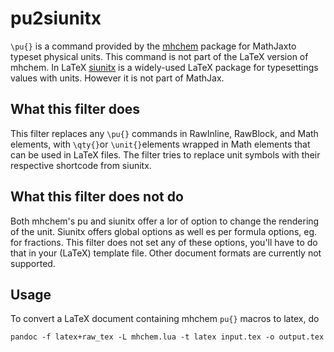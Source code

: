 # pu2siunitx

`\pu{}` is a command provided by the [mhchem](https://ctan.org/pkg/mhchem) package for MathJaxto typeset physical units. This command is not part of the LaTeX version of mhchem. In LaTeX [siunitx](https://ctan.org/pkg/siunitx) is a widely-used LaTeX package for typesettings values with units. However it is not part of MathJax.

## What this filter does
This filter replaces any `\pu{}` commands in RawInline, RawBlock, and Math elements, with `\qty{}`or `\unit{}`elements wrapped in Math elements  that can be used in LaTeX files.
The filter tries to replace unit symbols with their respective shortcode from siunitx.

## What this filter does not do
Both mhchem's pu and siunitx offer a lor of option to change the rendering of the unit. Siunitx offers global options as well es per formula options, eg. for fractions.
This filter does not set any of these options, you'll have to do that in your (LaTeX) template file.
Other document formats are currently not supported.

## Usage

To convert a LaTeX document containing mhchem `pu{}` macros to latex, do
```
pandoc -f latex+raw_tex -L mhchem.lua -t latex input.tex -o output.tex
```

